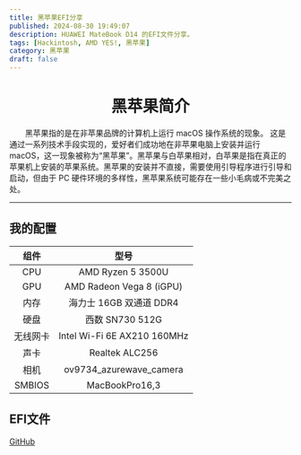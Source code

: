 ```yaml
---
title: 黑苹果EFI分享
published: 2024-08-30 19:49:07
description: HUAWEI MateBook D14 的EFI文件分享。
tags: [Hackintosh, AMD YES!, 黑苹果]
category: 黑苹果
draft: false
---
```


<div align="center">

# 黑苹果简介

</div>

‌&#12288;&#12288;黑苹果指的是在非苹果品牌的计算机上运行 macOS 操作系统的现象。‌ 这是通过一系列技术手段实现的，爱好者们成功地在非苹果电脑上安装并运行 macOS，这一现象被称为“黑苹果”。黑苹果与白苹果相对，白苹果是指在真正的苹果机上安装的苹果系统。黑苹果的安装并不直接，需要使用引导程序进行引导和启动，但由于 PC 硬件环境的多样性，黑苹果系统可能存在一些小毛病或不完美之处。‌

---

## 我的配置

| 组件 | 型号 |
| :---: | :---: |
| CPU | AMD Ryzen 5 3500U |
| GPU | AMD Radeon Vega 8 (iGPU) |
| 内存 | 海力士 16GB 双通道 DDR4 |
| 硬盘 | 西数 SN730 512G |
| 无线网卡 | Intel Wi-Fi 6E AX210 160MHz |
| 声卡 | Realtek ALC256 |
| 相机 | ov9734_azurewave_camera |
| SMBIOS | MacBookPro16,3 |

## EFI文件

[GitHub](https://github.com/herrnst/HuaweiMatebookD14AMD-OpenCore)